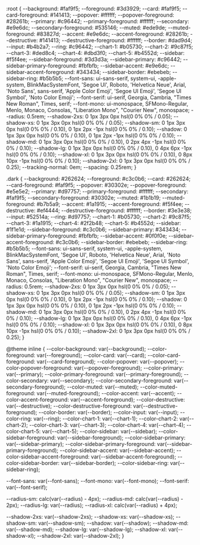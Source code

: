 :root {
--background: #faf9f5;
--foreground: #3d3929;
--card: #faf9f5;
--card-foreground: #141413;
--popover: #ffffff;
--popover-foreground: #28261b;
--primary: #c96442;
--primary-foreground: #ffffff;
--secondary: #e9e6dc;
--secondary-foreground: #535146;
--muted: #ede9de;
--muted-foreground: #83827d;
--accent: #e9e6dc;
--accent-foreground: #28261b;
--destructive: #141413;
--destructive-foreground: #ffffff;
--border: #dad9d4;
--input: #b4b2a7;
--ring: #c96442;
--chart-1: #b05730;
--chart-2: #9c87f5;
--chart-3: #ded8c4;
--chart-4: #dbd3f0;
--chart-5: #b4552d;
--sidebar: #f5f4ee;
--sidebar-foreground: #3d3d3a;
--sidebar-primary: #c96442;
--sidebar-primary-foreground: #fbfbfb;
--sidebar-accent: #e9e6dc;
--sidebar-accent-foreground: #343434;
--sidebar-border: #ebebeb;
--sidebar-ring: #b5b5b5;
--font-sans: ui-sans-serif, system-ui, -apple-system, BlinkMacSystemFont, 'Segoe UI', Roboto, 'Helvetica Neue', Arial, 'Noto Sans', sans-serif, 'Apple Color Emoji', 'Segoe UI Emoji', 'Segoe UI Symbol', 'Noto Color Emoji';
--font-serif: ui-serif, Georgia, Cambria, "Times New Roman", Times, serif;
--font-mono: ui-monospace, SFMono-Regular, Menlo, Monaco, Consolas, "Liberation Mono", "Courier New", monospace;
--radius: 0.5rem;
--shadow-2xs: 0 1px 3px 0px hsl(0 0% 0% / 0.05);
--shadow-xs: 0 1px 3px 0px hsl(0 0% 0% / 0.05);
--shadow-sm: 0 1px 3px 0px hsl(0 0% 0% / 0.10), 0 1px 2px -1px hsl(0 0% 0% / 0.10);
--shadow: 0 1px 3px 0px hsl(0 0% 0% / 0.10), 0 1px 2px -1px hsl(0 0% 0% / 0.10);
--shadow-md: 0 1px 3px 0px hsl(0 0% 0% / 0.10), 0 2px 4px -1px hsl(0 0% 0% / 0.10);
--shadow-lg: 0 1px 3px 0px hsl(0 0% 0% / 0.10), 0 4px 6px -1px hsl(0 0% 0% / 0.10);
--shadow-xl: 0 1px 3px 0px hsl(0 0% 0% / 0.10), 0 8px 10px -1px hsl(0 0% 0% / 0.10);
--shadow-2xl: 0 1px 3px 0px hsl(0 0% 0% / 0.25);
--tracking-normal: 0em;
--spacing: 0.25rem;
}

.dark {
--background: #262624;
--foreground: #c3c0b6;
--card: #262624;
--card-foreground: #faf9f5;
--popover: #30302e;
--popover-foreground: #e5e5e2;
--primary: #d97757;
--primary-foreground: #ffffff;
--secondary: #faf9f5;
--secondary-foreground: #30302e;
--muted: #1b1b19;
--muted-foreground: #b7b5a9;
--accent: #1a1915;
--accent-foreground: #f5f4ee;
--destructive: #ef4444;
--destructive-foreground: #ffffff;
--border: #3e3e38;
--input: #52514a;
--ring: #d97757;
--chart-1: #b05730;
--chart-2: #9c87f5;
--chart-3: #1a1915;
--chart-4: #2f2b48;
--chart-5: #b4552d;
--sidebar: #1f1e1d;
--sidebar-foreground: #c3c0b6;
--sidebar-primary: #343434;
--sidebar-primary-foreground: #fbfbfb;
--sidebar-accent: #0f0f0e;
--sidebar-accent-foreground: #c3c0b6;
--sidebar-border: #ebebeb;
--sidebar-ring: #b5b5b5;
--font-sans: ui-sans-serif, system-ui, -apple-system, BlinkMacSystemFont, 'Segoe UI', Roboto, 'Helvetica Neue', Arial, 'Noto Sans', sans-serif, 'Apple Color Emoji', 'Segoe UI Emoji', 'Segoe UI Symbol', 'Noto Color Emoji';
--font-serif: ui-serif, Georgia, Cambria, "Times New Roman", Times, serif;
--font-mono: ui-monospace, SFMono-Regular, Menlo, Monaco, Consolas, "Liberation Mono", "Courier New", monospace;
--radius: 0.5rem;
--shadow-2xs: 0 1px 3px 0px hsl(0 0% 0% / 0.05);
--shadow-xs: 0 1px 3px 0px hsl(0 0% 0% / 0.05);
--shadow-sm: 0 1px 3px 0px hsl(0 0% 0% / 0.10), 0 1px 2px -1px hsl(0 0% 0% / 0.10);
--shadow: 0 1px 3px 0px hsl(0 0% 0% / 0.10), 0 1px 2px -1px hsl(0 0% 0% / 0.10);
--shadow-md: 0 1px 3px 0px hsl(0 0% 0% / 0.10), 0 2px 4px -1px hsl(0 0% 0% / 0.10);
--shadow-lg: 0 1px 3px 0px hsl(0 0% 0% / 0.10), 0 4px 6px -1px hsl(0 0% 0% / 0.10);
--shadow-xl: 0 1px 3px 0px hsl(0 0% 0% / 0.10), 0 8px 10px -1px hsl(0 0% 0% / 0.10);
--shadow-2xl: 0 1px 3px 0px hsl(0 0% 0% / 0.25);
}

@theme inline {
--color-background: var(--background);
--color-foreground: var(--foreground);
--color-card: var(--card);
--color-card-foreground: var(--card-foreground);
--color-popover: var(--popover);
--color-popover-foreground: var(--popover-foreground);
--color-primary: var(--primary);
--color-primary-foreground: var(--primary-foreground);
--color-secondary: var(--secondary);
--color-secondary-foreground: var(--secondary-foreground);
--color-muted: var(--muted);
--color-muted-foreground: var(--muted-foreground);
--color-accent: var(--accent);
--color-accent-foreground: var(--accent-foreground);
--color-destructive: var(--destructive);
--color-destructive-foreground: var(--destructive-foreground);
--color-border: var(--border);
--color-input: var(--input);
--color-ring: var(--ring);
--color-chart-1: var(--chart-1);
--color-chart-2: var(--chart-2);
--color-chart-3: var(--chart-3);
--color-chart-4: var(--chart-4);
--color-chart-5: var(--chart-5);
--color-sidebar: var(--sidebar);
--color-sidebar-foreground: var(--sidebar-foreground);
--color-sidebar-primary: var(--sidebar-primary);
--color-sidebar-primary-foreground: var(--sidebar-primary-foreground);
--color-sidebar-accent: var(--sidebar-accent);
--color-sidebar-accent-foreground: var(--sidebar-accent-foreground);
--color-sidebar-border: var(--sidebar-border);
--color-sidebar-ring: var(--sidebar-ring);

--font-sans: var(--font-sans);
--font-mono: var(--font-mono);
--font-serif: var(--font-serif);

--radius-sm: calc(var(--radius) - 4px);
--radius-md: calc(var(--radius) - 2px);
--radius-lg: var(--radius);
--radius-xl: calc(var(--radius) + 4px);

--shadow-2xs: var(--shadow-2xs);
--shadow-xs: var(--shadow-xs);
--shadow-sm: var(--shadow-sm);
--shadow: var(--shadow);
--shadow-md: var(--shadow-md);
--shadow-lg: var(--shadow-lg);
--shadow-xl: var(--shadow-xl);
--shadow-2xl: var(--shadow-2xl);
}
